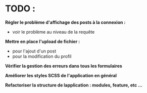 # TODO :
   
**Régler le problème d'affichage des posts à la connexion :**
 - voir le problème au niveau de la requête

**Mettre en place l'upload de fichier :**
  - pour l'ajout d'un post
  - pour la modification du profil

**Vérifier la gestion des erreurs dans tous les formulaires**

**Améliorer les styles SCSS de l'application en général**

**Refactoriser la structure de lapplication : modules, feature, etc ...**
